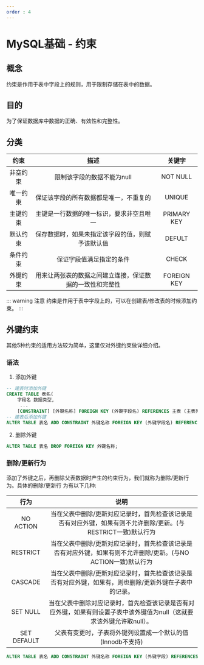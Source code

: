 ```yaml
---
order : 4
---
```

# MySQL基础 - 约束

## 概念
约束是作用于表中字段上的规则，用于限制存储在表中的数据。

## 目的
为了保证数据库中数据的正确、有效性和完整性。


## 分类
|约束|描述|关键字|
|:---:|:---:|:---:|
|非空约束|限制该字段的数据不能为null|NOT NULL|
|唯一约束|保证该字段的所有数据都是唯一，不重复的|UNIQUE|
|主键约束|主键是一行数据的唯一标识，要求非空且唯一|PRIMARY KEY|
|默认约束|保存数据时，如果未指定该字段的值，则赋予该默认值|DEFULT|
|条件约束<Badge text="8.0.16版本以后" type="warning" />|保证字段值满足指定的条件|CHECK|
|外键约束|用来让两张表的数据之间建立连接，保证数据的一致性和完整性|FOREIGN KEY|

::: warning 注意
约束是作用于表中字段上的，可以在创建表/修改表的时候添加约束。
:::

## 外键约束
其他5种约束的适用方法较为简单，这里仅对外键约束做详细介绍。
### 语法
1. 添加外键
```sql
-- 建表时添加外键
CREATE TABLE 表名( 
    字段名 数据类型,
     ... 
    [CONSTRAINT] [外键名称] FOREIGN KEY (外键字段名) REFERENCES 主表 (主表列名) );
-- 建表后添加外键
ALTER TABLE 表名 ADD CONSTRAINT 外键名称 FOREIGN KEY (外键字段名) REFERENCES 主表(主表列名);
```
2. 删除外键
```sql
ALTER TABLE 表名 DROP FOREIGN KEY 外键名称;
```

### 删除/更新行为

添加了外键之后，再删除父表数据时产生的约束行为，我们就称为删除/更新行为。具体的删除/更新行
为有以下几种:

|行为|说明|
|:---:|:---:|
|NO ACTION|当在父表中删除/更新对应记录时，首先检查该记录是否有对应外键，如果有则不允许删除/更新。(与RESTRICT一致)默认行为
|RESTRICT|当在父表中删除/更新对应记录时，首先检查该记录是否有对应外键，如果有则不允许删除/更新。(与NO ACTION一致)默认行为
|CASCADE|当在父表中删除/更新对应记录时，首先检查该记录是否有对应外键，如果有，则也删除/更新外键在子表中的记录。|
|SET NULL|当在父表中删除对应记录时，首先检查该记录是否有对应外键，如果有则设置子表中该外键值为null（这就要求该外键允许取null）。|
|SET DEFAULT|父表有变更时，子表将外键列设置成一个默认的值(Innodb不支持)|

```sql
ALTER TABLE 表名 ADD CONSTRAINT 外键名称 FOREIGN KEY (外键字段) REFERENCES 主表名 (主表字段名) ON UPDATE CASCADE ON DELETE CASCADE;
```